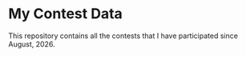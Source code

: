 # My Contest Data

This repository contains all the contests that I have participated since August, 2026.